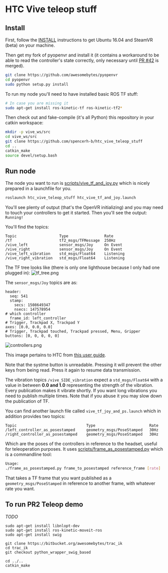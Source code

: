 # HTC Vive teleop stuff

## Install

First, follow the [INSTALL](INSTALL.md) instructions to get Ubuntu 16.04 and SteamVR (beta) on your machine.

Then get my fork of pyopenvr and install it 
(it contains a workaround to be able to read the controller's
state correctly, only necessary until [PR #42](https://github.com/cmbruns/pyopenvr/pull/42) is merged).
```bash
git clone https://github.com/awesomebytes/pyopenvr
cd pyopenvr
sudo python setup.py install
```

To run my node you'll need to have installed basic ROS TF stuff:

```bash
# In case you are missing it
sudo apt-get install ros-kinetic-tf ros-kinetic-tf2*

```

Then check out and fake-compile (it's all Python) this repository in your catkin workspace:
```bash
mkdir -p vive_ws/src
cd vive_ws/src
git clone https://github.com/spencerh-b/htc_vive_teleop_stuff
cd ..
catkin_make
source devel/setup.bash
```

## Run node
The node you want to run is [scripts/vive_tf_and_joy.py](scripts/vive_tf_and_joy.py) which is nicely prepared in a launchfile for you.
```bash
roslaunch htc_vive_teleop_stuff htc_vive_tf_and_joy.launch
```

You'll see plenty of output (that's the OpenVR initializing) and you may need to touch your controllers to get it started. Then you'll see the output: `Running!`

You'll find the topics:
```
Topic                   Type                Rate
/tf                     tf2_msgs/TFMessage  250Hz
/vive_left              sensor_msgs/Joy     On Event
/vive_right             sensor_msgs/Joy     On Event
/vive_left_vibration    std_msgs/Float64    Listening
/vive_right_vibration   std_msgs/Float64    Listening
```

The TF tree looks like (there is only one lighthouse because I only had one plugged in):
![tf_tree.png](tf_tree.png)

The `sensor_msgs/Joy` topics are as:
```
header: 
  seq: 541
  stamp: 
    secs: 1508649347
    nsecs: 147578954
# which controller
  frame_id: left_controller
# Trigger, Trackpad X, Trackpad Y
axes: [0.0, 0.0, 0.0]
# Trigger, Trackpad touched, Trackpad pressed, Menu, Gripper
buttons: [0, 0, 0, 0, 0]
```

![controllers.png](controllers.png)

This image pertains to HTC from [this user guide](http://www.htc.com/managed-assets/shared/desktop/vive/Vive_PRE_User_Guide.pdf).

Note that the systme button is unreadable. Pressing it will prevent the other keys from being read. 
Press it again to resume data transmission.

The vibration topics `/vive_SIDE_vibration` expect a `std_msgs/Float64` with a value in between **0.0 and 1.0** representing the strength of the vibration. Every publication makes it vibrate shortly. If you want long vibrations you need to publish multiple times. Note that if you abuse it you may slow down the publication of TF.

You can find another launch file called `vive_tf_joy_and_ps.launch` which in addition provides two topics:
```
Topic                               Type                        Rate
/left_controller_as_posestamped     geometry_msgs/PoseStamped   30Hz
/right_controller_as_posestamped    geometry_msgs/PoseStamped   30Hz
```

Which are the poses of the controllers in reference to the headset, useful for teleoperation purposes.
It uses [scripts/frame_as_posestamped.py](scripts/frame_as_posestamped.py) which is a commandline tool:
```bash
Usage:
./frame_as_posestamped.py frame_to_posestamped reference_frame [rate]
```
That takes a TF frame that you want published as a `geometry_msgs/PoseStamped` in reference to another frame, with
whatever rate you want.

## To run PR2 Teleop demo
*TODO*
```
sudo apt-get install libnlopt-dev
sudo apt-get install ros-kinetic-moveit-ros
sudo apt-get install swig

git clone https://bitbucket.org/awesomebytes/trac_ik
cd trac_ik
git checkout python_wrapper_swig_based

cd ../..
catkin_make
```



